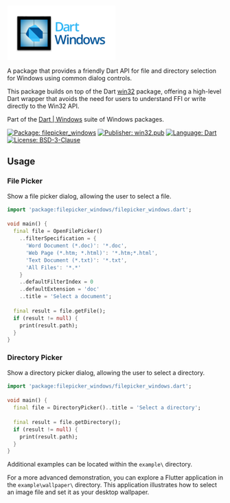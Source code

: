 <img src="https://raw.githubusercontent.com/dart-windows/.github/main/assets/dart-windows-card.png" width="50%" height="50%">

A package that provides a friendly Dart API for file and directory selection for
Windows using common dialog controls.

This package builds on top of the Dart [win32][win32_pub_link] package, offering
a high-level Dart wrapper that avoids the need for users to understand FFI or
write directly to the Win32 API.

Part of the [Dart | Windows][dart_windows_link] suite of Windows packages.

[![Package: filepicker_windows][package_badge]][package_link]
[![Publisher: win32.pub][publisher_badge]][publisher_link]
[![Language: Dart][language_badge]][language_link]
[![License: BSD-3-Clause][license_badge]][license_link]

## Usage

### File Picker

Show a file picker dialog, allowing the user to select a file.

```dart
import 'package:filepicker_windows/filepicker_windows.dart';

void main() {
  final file = OpenFilePicker()
    ..filterSpecification = {
      'Word Document (*.doc)': '*.doc',
      'Web Page (*.htm; *.html)': '*.htm;*.html',
      'Text Document (*.txt)': '*.txt',
      'All Files': '*.*'
    }
    ..defaultFilterIndex = 0
    ..defaultExtension = 'doc'
    ..title = 'Select a document';

  final result = file.getFile();
  if (result != null) {
    print(result.path);
  }
}
```

### Directory Picker

Show a directory picker dialog, allowing the user to select a directory.

```dart
import 'package:filepicker_windows/filepicker_windows.dart';

void main() {
  final file = DirectoryPicker()..title = 'Select a directory';

  final result = file.getDirectory();
  if (result != null) {
    print(result.path);
  }
}
```

Additional examples can be located within the `example\` directory.

For a more advanced demonstration, you can explore a Flutter application in the
`example\wallpaper\` directory. This application illustrates how to select an
image file and set it as your desktop wallpaper.

[dart_windows_link]: https://github.com/dart-windows
[language_badge]: https://img.shields.io/badge/language-Dart-blue.svg
[language_link]: https://dart.dev
[license_badge]: https://img.shields.io/github/license/dart-windows/filepicker_windows?color=blue
[license_link]: https://opensource.org/licenses/BSD-3-Clause
[package_badge]: https://img.shields.io/pub/v/filepicker_windows.svg
[package_link]: https://pub.dev/packages/filepicker_windows
[publisher_badge]: https://img.shields.io/pub/publisher/filepicker_windows.svg
[publisher_link]: https://pub.dev/publishers/win32.pub
[win32_pub_link]: https://pub.dev/packages/win32
